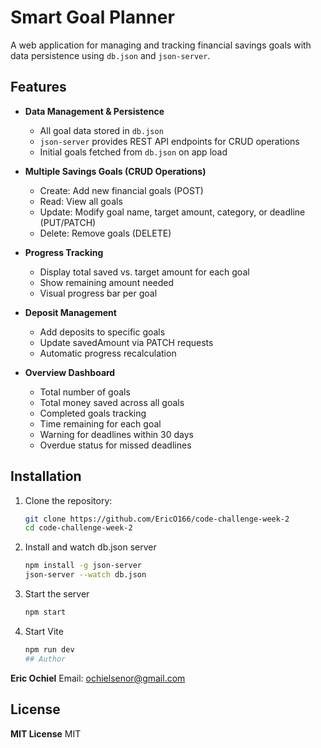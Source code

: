 # Smart Goal Planner

A web application for managing and tracking financial savings goals with data persistence using `db.json` and `json-server`.

## Features

- **Data Management & Persistence**
  - All goal data stored in `db.json`
  - `json-server` provides REST API endpoints for CRUD operations
  - Initial goals fetched from `db.json` on app load

- **Multiple Savings Goals (CRUD Operations)**
  - Create: Add new financial goals (POST)
  - Read: View all goals
  - Update: Modify goal name, target amount, category, or deadline (PUT/PATCH)
  - Delete: Remove goals (DELETE)

- **Progress Tracking**
  - Display total saved vs. target amount for each goal
  - Show remaining amount needed
  - Visual progress bar per goal

- **Deposit Management**
  - Add deposits to specific goals
  - Update savedAmount via PATCH requests
  - Automatic progress recalculation

- **Overview Dashboard**
  - Total number of goals
  - Total money saved across all goals
  - Completed goals tracking
  - Time remaining for each goal
  - Warning for deadlines within 30 days
  - Overdue status for missed deadlines

## Installation

1. Clone the repository:
   ```bash
   git clone https://github.com/EricO166/code-challenge-week-2
   cd code-challenge-week-2
2. Install and watch db.json server
    ```bash
    npm install -g json-server
    json-server --watch db.json
3. Start the server
   ```bash
   npm start
4. Start Vite
   ```bash
   npm run dev
   ## Author

**Eric Ochiel**
Email: [ochielsenor@gmail.com](mailto:ochielsenorgmail.com)

## License

**MIT License**
MIT
